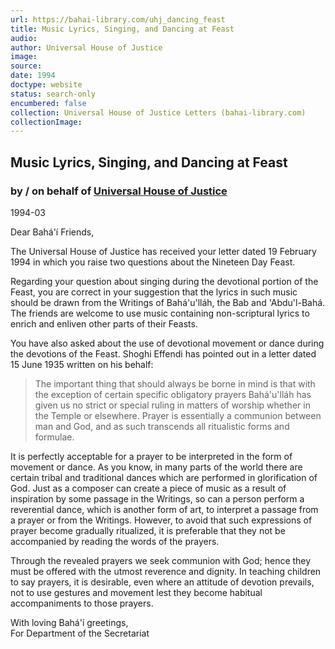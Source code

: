 ```yaml
---
url: https://bahai-library.com/uhj_dancing_feast
title: Music Lyrics, Singing, and Dancing at Feast
audio: 
author: Universal House of Justice
image: 
source: 
date: 1994
doctype: website
status: search-only
encumbered: false
collection: Universal House of Justice Letters (bahai-library.com)
collectionImage: 
---
```



## Music Lyrics, Singing, and Dancing at Feast

### by / on behalf of [Universal House of Justice](https://bahai-library.com/author/Universal+House+of+Justice)

1994-03


Dear Bahá'í Friends,

The Universal House of Justice has received your letter dated 19 February 1994 in which you raise two questions about the Nineteen Day Feast.

Regarding your question about singing during the devotional portion of the Feast, you are correct in your suggestion that the lyrics in such music should be drawn from the Writings of Bahá'u'lláh, the Bab and 'Abdu'l-Bahá. The friends are welcome to use music containing non-scriptural lyrics to enrich and enliven other parts of their Feasts.

You have also asked about the use of devotional movement or dance during the devotions of the Feast. Shoghi Effendi has pointed out in a letter dated 15 June 1935 written on his behalf:

> The important thing that should always be borne in mind is that with the exception of certain specific obligatory prayers Bahá'u'lláh has given us no strict or special ruling in matters of worship whether in the Temple or elsewhere. Prayer is essentially a communion between man and God, and as such transcends all ritualistic forms and formulae.

It is perfectly acceptable for a prayer to be interpreted in the form of movement or dance. As you know, in many parts of the world there are certain tribal and traditional dances which are performed in glorification of God. Just as a composer can create a piece of music as a result of inspiration by some passage in the Writings, so can a person perform a reverential dance, which is another form of art, to interpret a passage from a prayer or from the Writings. However, to avoid that such expressions of prayer become gradually ritualized, it is preferable that they not be accompanied by reading the words of the prayers.

Through the revealed prayers we seek communion with God; hence they must be offered with the utmost reverence and dignity. In teaching children to say prayers, it is desirable, even where an attitude of devotion prevails, not to use gestures and movement lest they become habitual accompaniments to those prayers.

With loving Bahá'í greetings,  
For Department of the Secretariat